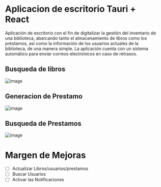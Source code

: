 # Aplicacion de escritorio Tauri + React
Aplicación de escritorio con el fin de digitalizar la gestión del inventario de una biblioteca, abarcando tanto el almacenamiento de libros como los préstamos, así como la información de los usuarios actuales de la biblioteca, de una manera simple. 
La aplicación cuenta con un sistema automático para enviar correos electrónicos en caso de retrasos.

## Busqueda de libros
![image](https://github.com/JetShen/Library/assets/62623196/22456755-c58e-48b3-8ffa-b952f1782af8)

## Generacion de Prestamo
![image](https://github.com/JetShen/Library/assets/62623196/8b7e21c9-461e-418b-b3a5-1ca5bbc8078f)

## Busqueda de Prestamos
![image](https://github.com/JetShen/Library/assets/62623196/e9802eae-a298-4ef7-a7ff-798242a20538)

# Margen de Mejoras
- [ ]  Actualizar Libros/usuarios/prestamos
- [ ]  Buscar Usuarios
- [ ]  Activar las Notificaciones
